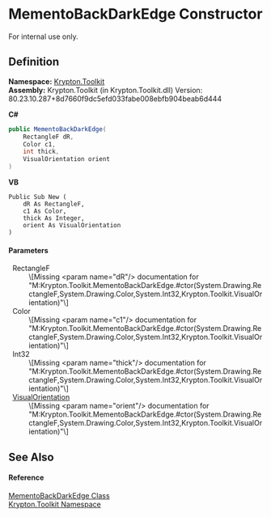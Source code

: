 # MementoBackDarkEdge Constructor


For internal use only.



## Definition
**Namespace:** <a href="79d2eac2-21f4-54ff-7552-b20c33c30600.md">Krypton.Toolkit</a>  
**Assembly:** Krypton.Toolkit (in Krypton.Toolkit.dll) Version: 80.23.10.287+8d7660f9dc5efd033fabe008ebfb904beab6d444

**C#**
``` C#
public MementoBackDarkEdge(
	RectangleF dR,
	Color c1,
	int thick,
	VisualOrientation orient
)
```
**VB**
``` VB
Public Sub New ( 
	dR As RectangleF,
	c1 As Color,
	thick As Integer,
	orient As VisualOrientation
)
```



#### Parameters
<dl><dt>  RectangleF</dt><dd>\[Missing &lt;param name="dR"/&gt; documentation for "M:Krypton.Toolkit.MementoBackDarkEdge.#ctor(System.Drawing.RectangleF,System.Drawing.Color,System.Int32,Krypton.Toolkit.VisualOrientation)"\]</dd><dt>  Color</dt><dd>\[Missing &lt;param name="c1"/&gt; documentation for "M:Krypton.Toolkit.MementoBackDarkEdge.#ctor(System.Drawing.RectangleF,System.Drawing.Color,System.Int32,Krypton.Toolkit.VisualOrientation)"\]</dd><dt>  Int32</dt><dd>\[Missing &lt;param name="thick"/&gt; documentation for "M:Krypton.Toolkit.MementoBackDarkEdge.#ctor(System.Drawing.RectangleF,System.Drawing.Color,System.Int32,Krypton.Toolkit.VisualOrientation)"\]</dd><dt>  <a href="d38051f8-c2cc-e81c-0029-02f7ad46f2fa.md">VisualOrientation</a></dt><dd>\[Missing &lt;param name="orient"/&gt; documentation for "M:Krypton.Toolkit.MementoBackDarkEdge.#ctor(System.Drawing.RectangleF,System.Drawing.Color,System.Int32,Krypton.Toolkit.VisualOrientation)"\]</dd></dl>

## See Also


#### Reference
<a href="2943108d-4b21-8f97-0c04-547a076bb548.md">MementoBackDarkEdge Class</a>  
<a href="79d2eac2-21f4-54ff-7552-b20c33c30600.md">Krypton.Toolkit Namespace</a>  
